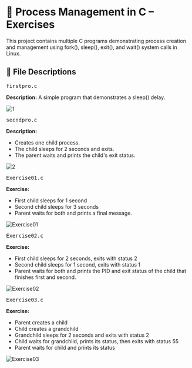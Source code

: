 # 🧪 Process Management in C – Exercises
This project contains multiple C programs demonstrating process creation and management using fork(), sleep(), exit(), and wait() system calls in Linux.

## 📂 File Descriptions
<pre>firstpro.c</pre>
**Description:** A simple program that demonstrates a sleep() delay.

![1](https://github.com/user-attachments/assets/60eb4835-c7b9-446b-9903-cc7d3d30b4b1)

<pre>secndpro.c</pre>
**Description:** 
- Creates one child process.
- The child sleeps for 2 seconds and exits.
- The parent waits and prints the child's exit status.

![2](https://github.com/user-attachments/assets/47ac70a2-6b49-4e7e-80d7-87cb9dd5e1a4)

<pre>Exercise01.c</pre>
**Exercise:**
- First child sleeps for 1 second
- Second child sleeps for 3 seconds
- Parent waits for both and prints a final message.

![Exercise01](https://github.com/user-attachments/assets/3e02ff61-f71b-4e0d-9a79-21e0c56ecec0)

<pre>Exercise02.c</pre>
**Exercise:**
- First child sleeps for 2 seconds, exits with status 2
- Second child sleeps for 1 second, exits with status 1
- Parent waits for both and prints the PID and exit status of the child that finishes first and second.

![Exercise02](https://github.com/user-attachments/assets/bea1d9fa-581f-492f-8890-1910c4d85d01)

<pre>Exercise03.c</pre>
**Exercise:**
- Parent creates a child
- Child creates a grandchild
- Grandchild sleeps for 2 seconds and exits with status 2
- Child waits for grandchild, prints its status, then exits with status 55
- Parent waits for child and prints its status

![Exercise03](https://github.com/user-attachments/assets/a88e2f40-2ad0-47c2-9cfd-93cb80a00d37)
